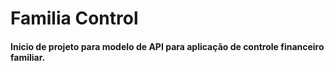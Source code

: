 # Familia Control
<h4>Inicio de projeto para modelo de API para aplicação de controle financeiro familiar.</h4>
